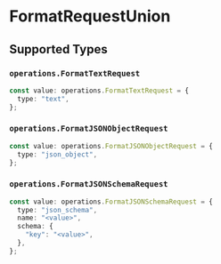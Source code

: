# FormatRequestUnion


## Supported Types

### `operations.FormatTextRequest`

```typescript
const value: operations.FormatTextRequest = {
  type: "text",
};
```

### `operations.FormatJSONObjectRequest`

```typescript
const value: operations.FormatJSONObjectRequest = {
  type: "json_object",
};
```

### `operations.FormatJSONSchemaRequest`

```typescript
const value: operations.FormatJSONSchemaRequest = {
  type: "json_schema",
  name: "<value>",
  schema: {
    "key": "<value>",
  },
};
```

